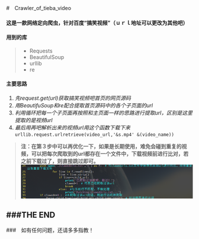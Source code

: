 #　Crawler_of_tieba_video
#### 这是一款网络定向爬虫，针对百度“搞笑视频”（ｕｒｌ地址可以更改为其他吧）

#### 用到的库
> * Requests
> * BeautifulSoup
> * urllib
> * re

#### 主要思路

1. *先request.get(url)获取搞笑视频吧首页的网页源码*
2. *用BeautifuSoup和re配合提取首页源码中的各个子页面的url*
3. *利用循环把每一个子页面再按照和主页面一样的思路进行提取url，区别是这里提取的是视频url*
4. *最后用再吧解析出来的视频url用这个函数下载下来*
      `urllib.request.urlretrieve(video_url,'&s.mp4' &(video_name))`
> **注：在第３步中可以再优化一下，如果是长期使用，难免会碰到重复的视频，可以把每次爬取到的url都存在一个文件中，下载视频前进行比对，若之前下载过了，则直接跳过即可。**
![Alt text](./xiao_chong.png)


###**THE END**
---
###　如有任何问题，还请多多指教！
